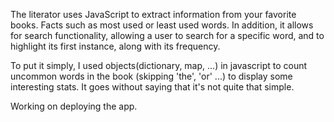 The literator uses JavaScript to extract information from your favorite books. Facts such as most used or least used words. 
In addition, it allows for search functionality, allowing a user to search for a specific word, and to highlight its first instance, along with its frequency. 

To put it simply, I used objects(dictionary, map, ...) in javascript to count uncommon words in the book (skipping 'the', 'or' ...) to display 
some interesting stats. It goes without saying that it's not quite that simple. 

Working on deploying the app. 



